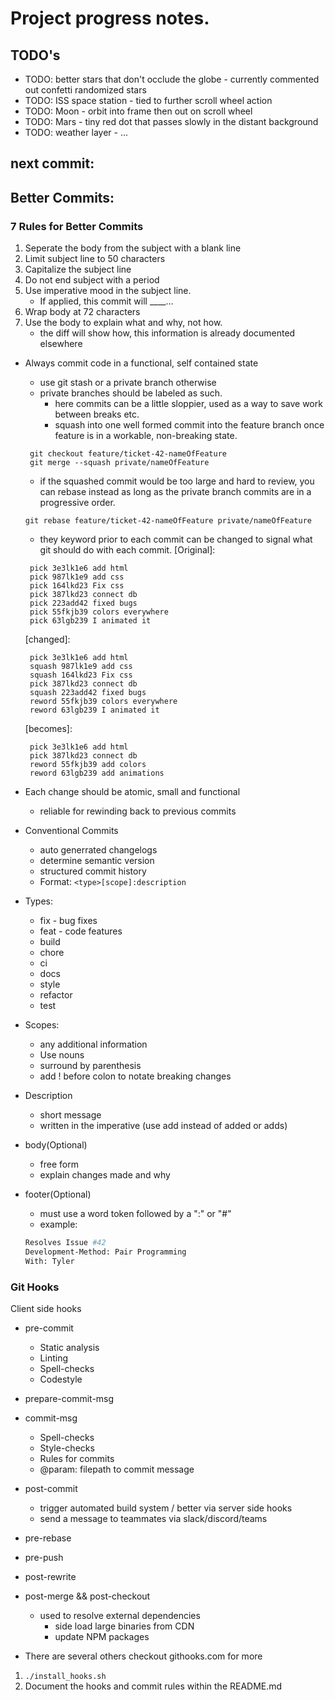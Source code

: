 # Project progress notes.

## TODO's

 - TODO: better stars that don't occlude the globe - currently commented out confetti randomized stars
 - TODO: ISS space station - tied to further scroll wheel action
 - TODO: Moon - orbit into frame then out on scroll wheel
 - TODO: Mars - tiny red dot that passes slowly in the distant background
 - TODO: weather layer - ...



## next commit:




## Better Commits:

### 7 Rules for Better Commits

1. Seperate the body from the subject with a blank line
2. Limit subject line to 50 characters
3. Capitalize the subject line
4. Do not end subject with a period
5. Use imperative mood in the subject line.
    - If applied, this commit will ____...
6. Wrap body at 72 characters
7. Use the body to explain what and why, not how.
    - the diff will show how, this information is already documented elsewhere

 - Always commit code in a functional, self contained state
   - use git stash or a private branch otherwise 
   - private branches should be labeled as such.
     - here commits can be a little sloppier, used as a way to save work between breaks etc.
     - squash into one well formed commit into the feature branch once feature is in a workable, non-breaking state.

   ```shell
    git checkout feature/ticket-42-nameOfFeature
    git merge --squash private/nameOfFeature
   ```
     - if the squashed commit would be too large and hard to review, you can rebase instead as long as the private branch commits are in a progressive order.
   ```shell
   git rebase feature/ticket-42-nameOfFeature private/nameOfFeature
   ```
     - they keyword prior to each commit can be changed to signal what git should do with each commit.
    [Original]:
   ```shell
    pick 3e3lk1e6 add html
    pick 987lk1e9 add css
    pick 164lkd23 Fix css
    pick 387lkd23 connect db
    pick 223add42 fixed bugs
    pick 55fkjb39 colors everywhere
    pick 63lgb239 I animated it
   ```
    [changed]:
   ```shell
    pick 3e3lk1e6 add html
    squash 987lk1e9 add css
    squash 164lkd23 Fix css
    pick 387lkd23 connect db
    squash 223add42 fixed bugs
    reword 55fkjb39 colors everywhere
    reword 63lgb239 I animated it
   ```
   [becomes]: 
   ```shell
    pick 3e3lk1e6 add html
    pick 387lkd23 connect db
    reword 55fkjb39 add colors
    reword 63lgb239 add animations
   ```

 - Each change should be atomic, small and functional
   - reliable for rewinding back to previous commits
 - Conventional Commits 
   - auto generrated changelogs
   - determine semantic version
   - structured commit history
   - Format: `<type>[scope]:description`
  
  - Types:
    - fix  - bug fixes
    - feat  - code features
    - build
    - chore
    - ci
    - docs
    - style
    - refactor
    - test
  - Scopes:
    - any additional information
    - Use nouns
    - surround by parenthesis
    - add ! before colon to notate breaking changes
  - Description
    - short message
    - written in the imperative (use add instead of added or adds)
  - body(Optional)
    - free form
    - explain changes made and why
  - footer(Optional)
    - must use a word token followed by a ":" or "#"
    - example:

     ```sh
    Resolves Issue #42
    Development-Method: Pair Programming
    With: Tyler 
    ```
### Git Hooks

Client side hooks

- pre-commit
  - Static analysis
  - Linting
  - Spell-checks
  - Codestyle

- prepare-commit-msg
- commit-msg
  - Spell-checks
  - Style-checks
  - Rules for commits
  - @param: filepath to commit message
- post-commit
  - trigger automated build system / better via server side hooks
  - send a message to teammates via slack/discord/teams
- pre-rebase
- pre-push
- post-rewrite
- post-merge && post-checkout
  - used to resolve external dependencies
    - side load large binaries from CDN
    - update NPM packages
- There are several others checkout githooks.com for more

1. ``` ./install_hooks.sh ```
2. Document the hooks and commit rules within the README.md


